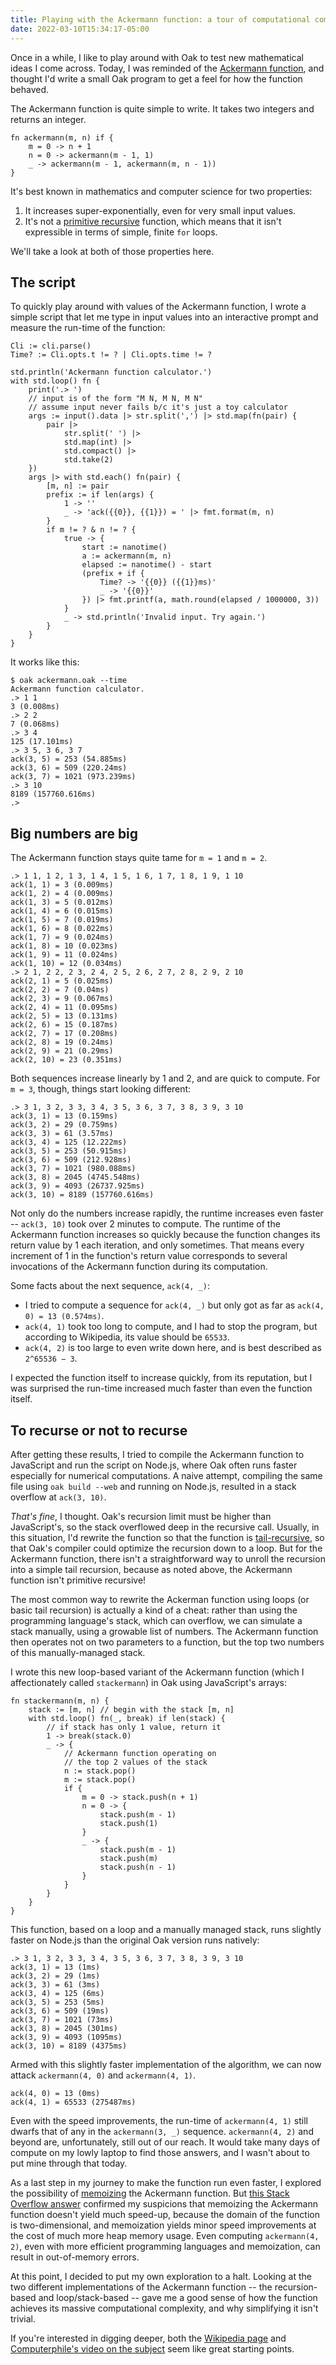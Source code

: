 ```yaml
---
title: Playing with the Ackermann function: a tour of computational complexity
date: 2022-03-10T15:34:17-05:00
---
```


Once in a while, I like to play around with Oak to test new mathematical ideas I come across. Today, I was reminded of the [Ackermann function](https://en.wikipedia.org/wiki/Ackermann_function), and thought I'd write a small Oak program to get a feel for how the function behaved.

The Ackermann function is quite simple to write. It takes two integers and returns an integer.

```oak
fn ackermann(m, n) if {
    m = 0 -> n + 1
    n = 0 -> ackermann(m - 1, 1)
    _ -> ackermann(m - 1, ackermann(m, n - 1))
}
```
It's best known in mathematics and computer science for two properties:

1. It increases super-exponentially, even for very small input values.
2. It's not a [primitive recursive](https://en.wikipedia.org/wiki/Primitive_recursive_function) function, which means that it isn't expressible in terms of simple, finite `for` loops.

We'll take a look at both of those properties here.

## The script

To quickly play around with values of the Ackermann function, I wrote a simple script that let me type in input values into an interactive prompt and measure the run-time of the function:

```oak
Cli := cli.parse()
Time? := Cli.opts.t != ? | Cli.opts.time != ?

std.println('Ackermann function calculator.')
with std.loop() fn {
    print('.> ')
    // input is of the form "M N, M N, M N"
    // assume input never fails b/c it's just a toy calculator
    args := input().data |> str.split(',') |> std.map(fn(pair) {
        pair |>
            str.split(' ') |>
            std.map(int) |>
            std.compact() |>
            std.take(2)
    })
    args |> with std.each() fn(pair) {
        [m, n] := pair
        prefix := if len(args) {
            1 -> ''
            _ -> 'ack({{0}}, {{1}}) = ' |> fmt.format(m, n)
        }
        if m != ? & n != ? {
            true -> {
                start := nanotime()
                a := ackermann(m, n)
                elapsed := nanotime() - start
                (prefix + if {
                    Time? -> '{{0}} ({{1}}ms)'
                    _ -> '{{0}}'
                }) |> fmt.printf(a, math.round(elapsed / 1000000, 3))
            }
            _ -> std.println('Invalid input. Try again.')
        }
    }
}
```

It works like this:

```
$ oak ackermann.oak --time
Ackermann function calculator.
.> 1 1
3 (0.008ms)
.> 2 2
7 (0.068ms)
.> 3 4
125 (17.101ms)
.> 3 5, 3 6, 3 7
ack(3, 5) = 253 (54.885ms)
ack(3, 6) = 509 (220.24ms)
ack(3, 7) = 1021 (973.239ms)
.> 3 10
8189 (157760.616ms)
.>
```

## Big numbers are big

The Ackermann function stays quite tame for `m = 1` and `m = 2`.

```
.> 1 1, 1 2, 1 3, 1 4, 1 5, 1 6, 1 7, 1 8, 1 9, 1 10
ack(1, 1) = 3 (0.009ms)
ack(1, 2) = 4 (0.009ms)
ack(1, 3) = 5 (0.012ms)
ack(1, 4) = 6 (0.015ms)
ack(1, 5) = 7 (0.019ms)
ack(1, 6) = 8 (0.022ms)
ack(1, 7) = 9 (0.024ms)
ack(1, 8) = 10 (0.023ms)
ack(1, 9) = 11 (0.024ms)
ack(1, 10) = 12 (0.034ms)
.> 2 1, 2 2, 2 3, 2 4, 2 5, 2 6, 2 7, 2 8, 2 9, 2 10
ack(2, 1) = 5 (0.025ms)
ack(2, 2) = 7 (0.04ms)
ack(2, 3) = 9 (0.067ms)
ack(2, 4) = 11 (0.095ms)
ack(2, 5) = 13 (0.131ms)
ack(2, 6) = 15 (0.187ms)
ack(2, 7) = 17 (0.208ms)
ack(2, 8) = 19 (0.24ms)
ack(2, 9) = 21 (0.29ms)
ack(2, 10) = 23 (0.351ms)
```

Both sequences increase linearly by 1 and 2, and are quick to compute. For `m = 3`, though, things start looking different:

```
.> 3 1, 3 2, 3 3, 3 4, 3 5, 3 6, 3 7, 3 8, 3 9, 3 10
ack(3, 1) = 13 (0.159ms)
ack(3, 2) = 29 (0.759ms)
ack(3, 3) = 61 (3.57ms)
ack(3, 4) = 125 (12.222ms)
ack(3, 5) = 253 (50.915ms)
ack(3, 6) = 509 (212.928ms)
ack(3, 7) = 1021 (980.088ms)
ack(3, 8) = 2045 (4745.548ms)
ack(3, 9) = 4093 (26737.925ms)
ack(3, 10) = 8189 (157760.616ms)
```

Not only do the numbers increase rapidly, the runtime increases even faster -- `ack(3, 10)` took over 2 minutes to compute. The runtime of the Ackermann function increases so quickly because the function changes its return value by 1 each iteration, and only sometimes. That means every increment of 1 in the function's return value corresponds to several invocations of the Ackermann function during its computation.

Some facts about the next sequence, `ack(4, _)`:

- I tried to compute a sequence for `ack(4, _)` but only got as far as `ack(4, 0) = 13 (0.574ms)`.
- `ack(4, 1)` took too long to compute, and I had to stop the program, but according to Wikipedia, its value should be `65533`.
- `ack(4, 2)` is too large to even write down here, and is best described as `2^65536 − 3`.

I expected the function itself to increase quickly, from its reputation, but I was surprised the run-time increased much faster than even the function itself.

## To recurse or not to recurse

After getting these results, I tried to compile the Ackermann function to JavaScript and run the script on Node.js, where Oak often runs faster especially for numerical computations. A naive attempt, compiling the same file using `oak build --web` and running on Node.js, resulted in a stack overflow at `ack(3, 10)`.

_That's fine_, I thought. Oak's recursion limit must be higher than JavaScript's, so the stack overflowed deep in the recursive call. Usually, in this situation, I'd rewrite the function so that the function is [tail-recursive](https://en.wikipedia.org/wiki/Tail_call), so that Oak's compiler could optimize the recursion down to a loop. But for the Ackermann function, there isn't a straightforward way to unroll the recursion into a simple tail recursion, because as noted above, the Ackermann function isn't primitive recursive!

The most common way to rewrite the Ackerman function using loops (or basic tail recursion) is actually a kind of a cheat: rather than using the programming language's stack, which can overflow, we can simulate a stack manually, using a growable list of numbers. The Ackermann function then operates not on two parameters to a function, but the top two numbers of this manually-managed stack.

I wrote this new loop-based variant of the Ackermann function (which I affectionately called `stackermann`) in Oak using JavaScript's arrays:

```oak
fn stackermann(m, n) {
    stack := [m, n] // begin with the stack [m, n]
    with std.loop() fn(_, break) if len(stack) {
        // if stack has only 1 value, return it
        1 -> break(stack.0)
        _ -> {
            // Ackermann function operating on
            // the top 2 values of the stack
            n := stack.pop()
            m := stack.pop()
            if {
                m = 0 -> stack.push(n + 1)
                n = 0 -> {
                    stack.push(m - 1)
                    stack.push(1)
                }
                _ -> {
                    stack.push(m - 1)
                    stack.push(m)
                    stack.push(n - 1)
                }
            }
        }
    }
}
```

This function, based on a loop and a manually managed stack, runs slightly faster on Node.js than the original Oak version runs natively:

```
.> 3 1, 3 2, 3 3, 3 4, 3 5, 3 6, 3 7, 3 8, 3 9, 3 10
ack(3, 1) = 13 (1ms)
ack(3, 2) = 29 (1ms)
ack(3, 3) = 61 (3ms)
ack(3, 4) = 125 (6ms)
ack(3, 5) = 253 (5ms)
ack(3, 6) = 509 (19ms)
ack(3, 7) = 1021 (73ms)
ack(3, 8) = 2045 (301ms)
ack(3, 9) = 4093 (1095ms)
ack(3, 10) = 8189 (4375ms)
```

Armed with this slightly faster implementation of the algorithm, we can now attack `ackermann(4, 0)` and `ackermann(4, 1)`.

```
ack(4, 0) = 13 (0ms)
ack(4, 1) = 65533 (275487ms)
```

Even with the speed improvements, the run-time of `ackermann(4, 1)` still dwarfs that of any in the `ackermann(3, _)` sequence. `ackermann(4, 2)` and beyond are, unfortunately, still out of our reach. It would take many days of compute on my lowly laptop to find those answers, and I wasn't about to put mine through that today.

As a last step in my journey to make the function run even faster, I explored the possibility of [memoizing](https://en.wikipedia.org/wiki/Memoization) the Ackermann function. But [this Stack Overflow answer](https://stackoverflow.com/a/13088510) confirmed my suspicions that memoizing the Ackermann function doesn't yield much speed-up, because the domain of the function is two-dimensional, and memoization yields minor speed improvements at the cost of much more heap memory usage. Even computing `ackermann(4, 2)`, even with more efficient programming languages and memoization, can result in out-of-memory errors.

At this point, I decided to put my own exploration to a halt. Looking at the two different implementations of the Ackermann function -- the recursion-based and loop/stack-based -- gave me a good sense of how the function achieves its massive computational complexity, and why simplifying it isn't trivial.

If you're interested in digging deeper, both the [Wikipedia page](https://en.wikipedia.org/wiki/Ackermann_function) and [Computerphile's video on the subject](https://youtu.be/i7sm9dzFtEI) seem like great starting points.

